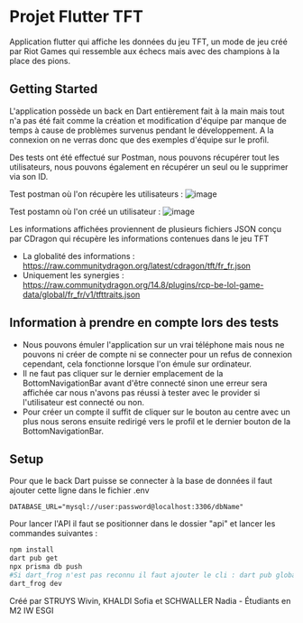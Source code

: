 # Projet Flutter TFT

Application flutter qui affiche les données du jeu TFT, un mode de jeu créé par Riot Games qui ressemble aux échecs mais avec des champions à la place des pions.

## Getting Started

L'application possède un back en Dart entièrement fait à la main mais tout n'a pas été fait comme la création et modification d'équipe par manque de temps à cause de problèmes survenus pendant le développement. A la connexion on ne verras donc que des exemples d'équipe sur le profil.

Des tests ont été effectué sur Postman, nous pouvons récupérer tout les utilisateurs, nous pouvons également en récupérer un seul ou le supprimer via son ID.

Test postman où l'on récupère les utilisateurs :
![image](https://github.com/AifosXI/Flutter-TFT/assets/88891923/c98110cd-d0f0-4b54-b620-864d3db2e83d)

Test postamn où l'on créé un utilisateur :
![image](https://github.com/AifosXI/Flutter-TFT/assets/88891923/14f97253-a628-4ab7-a577-155d5925c7ea)

Les informations affichées proviennent de plusieurs fichiers JSON conçu par CDragon qui récupère les informations contenues dans le jeu TFT 
- La globalité des informations : https://raw.communitydragon.org/latest/cdragon/tft/fr_fr.json
- Uniquement les synergies : https://raw.communitydragon.org/14.8/plugins/rcp-be-lol-game-data/global/fr_fr/v1/tfttraits.json

## Information à prendre en compte lors des tests

- Nous pouvons émuler l'application sur un vrai téléphone mais nous ne pouvons ni créer de compte ni se connecter pour un refus de connexion cependant, cela fonctionne lorsque l'on émule sur ordinateur.
- Il ne faut pas cliquer sur le dernier emplacement de la BottomNavigationBar avant d'être connecté sinon une erreur sera affichée car nous n'avons pas réussi à tester avec le provider si l'utilisateur est connecté ou non.
- Pour créer un compte il suffit de cliquer sur le bouton au centre avec un plus nous serons ensuite redirigé vers le profil et le dernier bouton de la BottomNavigationBar.

## Setup

Pour que le back Dart puisse se connecter à la base de données il faut ajouter cette ligne dans le fichier .env
```dotenv
DATABASE_URL="mysql://user:password@localhost:3306/dbName"
```
Pour lancer l'API il faut se positionner dans le dossier "api" et lancer les commandes suivantes :
```bash
npm install
dart pub get
npx prisma db push
#Si dart_frog n'est pas reconnu il faut ajouter le cli : dart pub global activate dart_frog_cli
dart_frog dev
```

Créé par STRUYS Wivin, KHALDI Sofia et SCHWALLER Nadia - Étudiants en M2 IW ESGI
